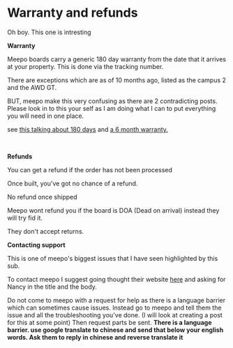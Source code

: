 # Warranty and refunds
Oh boy. This one is intresting

**Warranty**

Meepo boards carry a generic 180 day warranty from the date that it arrives at your property. This is done via the tracking number.

There are exceptions which are as of 10 months ago, listed as the campus 2 and the AWD GT.

BUT, meepo make this very confusing as there are 2 contradicting posts. Please look in to this your self as I am doing what I can to put everything you will need in one place.

see [this talking about 180 days](https://support.meepoboard.com/hc/en-us/articles/360002069658-Is-there-a-warranty-) and [a 6 month warranty.](https://support.meepoboard.com/hc/en-us/articles/360002108877-How-long-is-the-warranty-from-Meepo-Board-)

&#x200B;

**Refunds**

You can get a refund if the order has not been processed

Once built, you've got no chance of a refund.

No refund once shipped

Meepo wont refund you if the board is DOA (Dead on arrival) instead they will try fid it.

They don't accept returns.

**Contacting support**

This is one of meepo's biggest issues that I have seen highlighted by this sub.

To contact meepo I suggest going thought their website [here](https://support.meepoboard.com/hc/en-us/requests/new) and asking for Nancy in the title and the body. 

Do not come to meepo with a request for help as there is a language barrier which can sometimes cause issues. Instead go to meepo and tell them the issue and all the troubleshooting you've done. (I will look at creating a post for this at some point) Then request parts be sent.  **There is a language barrier. use google translate to chinese and send that below your english words. Ask them to reply in chinese and reverse translate it**